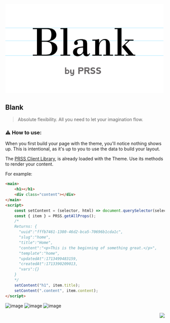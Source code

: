 <p>
  <img src="build/thumbnail.png" width="500" />
  <h2>Blank</h2>
  <blockquote>Absolute flexibility. All you need to let your imagination flow.</blockquote>
</p>

### ⚠️ How to use:
When you first build your page with the theme, you'll notice nothing shows up. This is intentional, as it's up to you to use the data to build your layout.

The [PRSS Client Library](https://github.com/prss-io/prss-client/blob/master/src/index.js), is already loaded with the Theme. Use its methods to render your content.

For example:
```html
<main>
    <h1></h1>
    <div class="content"></div>
</main>
<script>
    const setContent = (selector, html) => document.querySelector(selector).innerHTML = html;
    const { item } = PRSS.getAllProps();
    /*
    Returns: {
      "uuid":"fffb7461-1380-46d2-bca5-70696b1cda1c",
      "slug":"home",
      "title":"Home",
      "content":"<p>This is the beginning of something great.</p>",
      "template":"home",
      "updatedAt":1713499483159,
      "createdAt":1713390209013,
      "vars":{}
    }
    */
    setContent("h1", item.title);
    setContent(".content", item.content);
</script>

```
![image](https://github.com/prss-io/blank-theme/assets/25509135/01182596-7e65-47dd-93be-7c10599b6c3a)
![image](https://github.com/prss-io/blank-theme/assets/25509135/41397b34-1b39-4cc4-a118-c67316b7d665)
![image](https://github.com/prss-io/blank-theme/assets/25509135/0b045d89-0b9d-40f8-8d30-f2dd221a388e)

<div align="right">
  <p><a href="https://prss.io"><img src="https://i.imgur.com/5OQD7eL.png" width="130" /></a></p>
</div>
